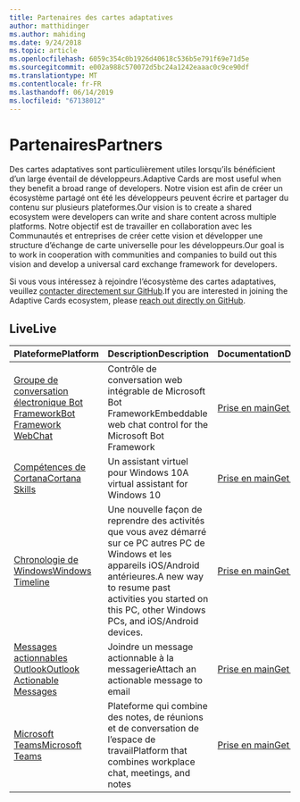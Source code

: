 ```yaml
---
title: Partenaires des cartes adaptatives
author: matthidinger
ms.author: mahiding
ms.date: 9/24/2018
ms.topic: article
ms.openlocfilehash: 6059c354c0b1926d40618c536b5e791f69e71d5e
ms.sourcegitcommit: e002a988c570072d5bc24a1242eaaac0c9ce90df
ms.translationtype: MT
ms.contentlocale: fr-FR
ms.lasthandoff: 06/14/2019
ms.locfileid: "67138012"
---
```

# <a name="partners"></a><span data-ttu-id="5d886-102">Partenaires</span><span class="sxs-lookup"><span data-stu-id="5d886-102">Partners</span></span> 

<span data-ttu-id="5d886-103">Des cartes adaptatives sont particulièrement utiles lorsqu’ils bénéficient d’un large éventail de développeurs.</span><span class="sxs-lookup"><span data-stu-id="5d886-103">Adaptive Cards are most useful when they benefit a broad range of developers.</span></span> <span data-ttu-id="5d886-104">Notre vision est afin de créer un écosystème partagé ont été les développeurs peuvent écrire et partager du contenu sur plusieurs plateformes.</span><span class="sxs-lookup"><span data-stu-id="5d886-104">Our vision is to create a shared ecosystem were developers can write and share content across multiple platforms.</span></span> <span data-ttu-id="5d886-105">Notre objectif est de travailler en collaboration avec les Communautés et entreprises de créer cette vision et développer une structure d’échange de carte universelle pour les développeurs.</span><span class="sxs-lookup"><span data-stu-id="5d886-105">Our goal is to work in cooperation with communities and companies to build out this vision and develop a universal card exchange framework for developers.</span></span>

<span data-ttu-id="5d886-106">Si vous vous intéressez à rejoindre l’écosystème des cartes adaptatives, veuillez [contacter directement sur GitHub](https://github.com/Microsoft/AdaptiveCards).</span><span class="sxs-lookup"><span data-stu-id="5d886-106">If you are interested in joining the Adaptive Cards ecosystem, please [reach out directly on GitHub](https://github.com/Microsoft/AdaptiveCards).</span></span>

## <a name="live"></a><span data-ttu-id="5d886-107">Live</span><span class="sxs-lookup"><span data-stu-id="5d886-107">Live</span></span>

<span data-ttu-id="5d886-108">Plateforme</span><span class="sxs-lookup"><span data-stu-id="5d886-108">Platform</span></span> | <span data-ttu-id="5d886-109">Description</span><span class="sxs-lookup"><span data-stu-id="5d886-109">Description</span></span> | <span data-ttu-id="5d886-110">Documentation</span><span class="sxs-lookup"><span data-stu-id="5d886-110">Documentation</span></span> | <span data-ttu-id="5d886-111">Version</span><span class="sxs-lookup"><span data-stu-id="5d886-111">Version</span></span>
---------|-------------|---------------|---------
[<span data-ttu-id="5d886-112">Groupe de conversation électronique Bot Framework</span><span class="sxs-lookup"><span data-stu-id="5d886-112">Bot Framework WebChat</span></span>](https://github.com/Microsoft/BotFramework-WebChat)  | <span data-ttu-id="5d886-113">Contrôle de conversation web intégrable de Microsoft Bot Framework</span><span class="sxs-lookup"><span data-stu-id="5d886-113">Embeddable web chat control for the Microsoft Bot Framework</span></span> | [<span data-ttu-id="5d886-114">Prise en main</span><span class="sxs-lookup"><span data-stu-id="5d886-114">Get Started</span></span>](https://docs.microsoft.com/en-us/adaptive-cards/get-started/bots) | <span data-ttu-id="5d886-115">1.0</span><span class="sxs-lookup"><span data-stu-id="5d886-115">1.0</span></span>
[<span data-ttu-id="5d886-116">Compétences de Cortana</span><span class="sxs-lookup"><span data-stu-id="5d886-116">Cortana Skills</span></span>](https://docs.microsoft.com/en-us/cortana/skills/adaptive-cards) | <span data-ttu-id="5d886-117">Un assistant virtuel pour Windows 10</span><span class="sxs-lookup"><span data-stu-id="5d886-117">A virtual assistant for Windows 10</span></span> | [<span data-ttu-id="5d886-118">Prise en main</span><span class="sxs-lookup"><span data-stu-id="5d886-118">Get Started</span></span>](https://docs.microsoft.com/en-us/adaptive-cards/get-started/bots) | <span data-ttu-id="5d886-119">1.0</span><span class="sxs-lookup"><span data-stu-id="5d886-119">1.0</span></span>
[<span data-ttu-id="5d886-120">Chronologie de Windows</span><span class="sxs-lookup"><span data-stu-id="5d886-120">Windows Timeline</span></span>](https://blogs.windows.com/windowsexperience/2017/12/19/announcing-windows-10-insider-preview-build-17063-pc/) | <span data-ttu-id="5d886-121">Une nouvelle façon de reprendre des activités que vous avez démarré sur ce PC autres PC de Windows et les appareils iOS/Android antérieures.</span><span class="sxs-lookup"><span data-stu-id="5d886-121">A new way to resume past activities you started on this PC, other Windows PCs, and iOS/Android devices.</span></span> | [<span data-ttu-id="5d886-122">Prise en main</span><span class="sxs-lookup"><span data-stu-id="5d886-122">Get Started</span></span>](https://docs.microsoft.com/en-us/adaptive-cards/get-started/windows) | <span data-ttu-id="5d886-123">1.0</span><span class="sxs-lookup"><span data-stu-id="5d886-123">1.0</span></span>
[<span data-ttu-id="5d886-124">Messages actionnables Outlook</span><span class="sxs-lookup"><span data-stu-id="5d886-124">Outlook Actionable Messages</span></span>](https://docs.microsoft.com/en-us/outlook/actionable-messages/)  | <span data-ttu-id="5d886-125">Joindre un message actionnable à la messagerie</span><span class="sxs-lookup"><span data-stu-id="5d886-125">Attach an actionable message to email</span></span> | [<span data-ttu-id="5d886-126">Prise en main</span><span class="sxs-lookup"><span data-stu-id="5d886-126">Get Started</span></span>](https://docs.microsoft.com/en-us/outlook/actionable-messages/) | <span data-ttu-id="5d886-127">1.0</span><span class="sxs-lookup"><span data-stu-id="5d886-127">1.0</span></span>
[<span data-ttu-id="5d886-128">Microsoft Teams</span><span class="sxs-lookup"><span data-stu-id="5d886-128">Microsoft Teams</span></span>](https://products.office.com/en-US/microsoft-teams/group-chat-software) | <span data-ttu-id="5d886-129">Plateforme qui combine des notes, de réunions et de conversation de l’espace de travail</span><span class="sxs-lookup"><span data-stu-id="5d886-129">Platform that combines workplace chat, meetings, and notes</span></span> | [<span data-ttu-id="5d886-130">Prise en main</span><span class="sxs-lookup"><span data-stu-id="5d886-130">Get Started</span></span>](https://docs.microsoft.com/en-us/microsoftteams/platform/concepts/cards/cards-reference#adaptive-card) | <span data-ttu-id="5d886-131">1.0</span><span class="sxs-lookup"><span data-stu-id="5d886-131">1.0</span></span>
